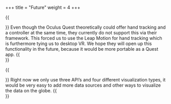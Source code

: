 +++
title = "Future"
weight = 4
+++

{{<section title="Standalone VR">}}
Even though the Oculus Quest theoretically could offer hand tracking and a controller at the same time, they currently do not support this via their framework. This forced us to use the Leap Motion for hand tracking which is furthermore tying us to desktop VR. We hope they will open up this functionality in the future, because it would be more portable as a Quest app.
{{</section>}}

{{<section title="Adding more">}}
Right now we only use three API’s and four different visualization types, it would be very easy to add more data sources and other ways to visualize the data on the globe.
{{</section>}}